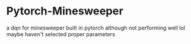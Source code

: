 # Pytorch-Minesweeper

a dqn for minesweeper built in pytorch
although not performing well lol
maybe haven't selected proper parameters

